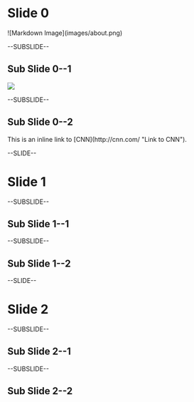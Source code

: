 <!------------------------------------------------------------>
<!-- Topic: xxx -->

<h1>Slide 0</h1>
![Markdown Image](images/about.png)

--SUBSLIDE--

<h2>Sub Slide 0--1</h2>
<img src="images/intro.png" style="max-height: 450px;">

--SUBSLIDE--

<h2>Sub Slide 0--2</h2>
This is an inline link to [CNN](http://cnn.com/ "Link to CNN").

<!------------------------------------------------------------>
--SLIDE--
<!-- Topic: yyy -->

<h1>Slide 1</h1>

--SUBSLIDE--

<h2>Sub Slide 1--1</h2>

--SUBSLIDE--

<h2>Sub Slide 1--2</h2>

<!------------------------------------------------------------>
--SLIDE--
<!-- Topic: zzz -->

<h1>Slide 2</h1>

--SUBSLIDE--

<h2>Sub Slide 2--1</h2>

--SUBSLIDE--

<h2>Sub Slide 2--2</h2>
